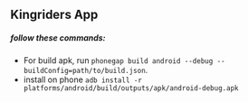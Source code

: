 ## Kingriders App
##### follow these commands: 
- For build apk, run `phonegap build android --debug --buildConfig=path/to/build.json`.
- install on phone `adb install -r platforms/android/build/outputs/apk/android-debug.apk`